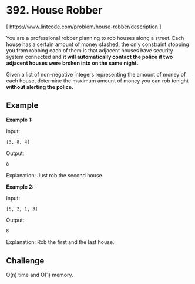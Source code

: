 # 392. House Robber
[ https://www.lintcode.com/problem/house-robber/description ]

You are a professional robber planning to rob houses along a street. Each house has a certain amount of money stashed, the only constraint stopping you from robbing each of them is that adjacent houses have security system connected and **it will automatically contact the police if two adjacent houses were broken into on the same night.**

Given a list of non-negative integers representing the amount of money of each house, determine the maximum amount of money you can rob tonight **without alerting the police.**

## Example
**Example 1:**

Input:
```sh
[3, 8, 4]
```
Output:
```sh
8
```
Explanation: Just rob the second house.

**Example 2:**

Input:
```sh
[5, 2, 1, 3]
```
Output:
```sh
8
```
Explanation: Rob the first and the last house.

## Challenge
O(n) time and O(1) memory.